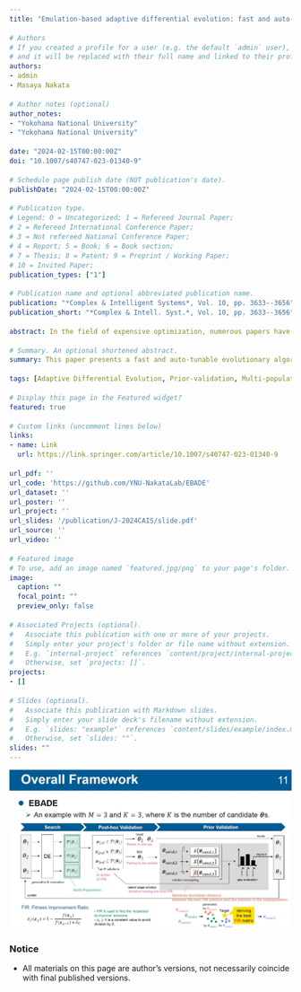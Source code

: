 ```yaml
---
title: "Emulation-based adaptive differential evolution: fast and auto-tunable approach for moderately expensive optimization problems"

# Authors
# If you created a profile for a user (e.g. the default `admin` user), write the username (folder name) here 
# and it will be replaced with their full name and linked to their profile.
authors:
- admin
- Masaya Nakata

# Author notes (optional)
author_notes:
- "Yokohama National University"
- "Yokohama National University"

date: "2024-02-15T00:00:00Z"
doi: "10.1007/s40747-023-01340-9"

# Schedule page publish date (NOT publication's date).
publishDate: "2024-02-15T00:00:00Z"

# Publication type.
# Legend: 0 = Uncategorized; 1 = Refereed Journal Paper;
# 2 = Refereed International Conference Paper;
# 3 = Not refereed National Conference Paper;
# 4 = Report; 5 = Book; 6 = Book section;
# 7 = Thesis; 8 = Patent; 9 = Preprint / Working Paper;
# 10 = Invited Paper;
publication_types: ["1"]

# Publication name and optional abbreviated publication name.
publication: "*Complex & Intelligent Systems*, Vol. 10, pp. 3633--3656"
publication_short: "*Complex & Intell. Syst.*, Vol. 10, pp. 3633--3656"

abstract: In the field of expensive optimization, numerous papers have proposed surrogate-assisted evolutionary algorithms (SAEAs) for a few thousand or even hundreds of function evaluations. However, in reality, low-cost simulations suffice for a lot of real-world problems, in which the number of function evaluations is moderately restricted, e.g., to several thousands. In such moderately restricted scenario, SAEAs become unnecessarily time-consuming and tend to struggle with premature convergence. In addition, tuning the SAEA parameters becomes impractical under the restricted budgets of function evaluations—in some cases, inadequate configuration may degrade performance instead. In this context, this paper presents a fast and auto-tunable evolutionary algorithm for solving moderately restricted expensive optimization problems. The presented algorithm is a variant of adaptive differential evolution (DE) algorithms, and is called emulation-based adaptive DE or EBADE. The primary aim of EBADE is to emulate the principle of sample-efficient optimization, such as that in SAEAs, by adaptively tuning the DE parameter configurations. Specifically, similar to Expected Improvement-based sampling, EBADE identifies parameter configurations that may produce expected-to-improve solutions, without using function evaluations. Further, EBADE incepts a multi-population mechanism and assigns a parameter configuration to each subpopulation to estimate the effectiveness of parameter configurations with multiple samples carefully. This subpopulation-based adaptation can help improve the selection accuracy of promising parameter configurations, even when using an expected-to-improve indicator with high uncertainty, by validating with respect to multiple samples. The experimental results demonstrate that EBADE outperforms modern adaptive DEs and is highly competitive compared to SAEAs with a much shorter runtime.

# Summary. An optional shortened abstract.
summary: This paper presents a fast and auto-tunable evolutionary algorithm for solving moderately restricted expensive optimization problems. The presented algorithm is a variant of adaptive differential evolution (DE) algorithms, and is called emulation-based adaptive DE or EBADE.

tags: [Adaptive Differential Evolution, Prior-validation, Multi-population, Moderately Computationally Expensive Optimization]

# Display this page in the Featured widget?
featured: true

# Custom links (uncomment lines below)
links:
- name: Link
  url: https://link.springer.com/article/10.1007/s40747-023-01340-9

url_pdf: ''
url_code: 'https://github.com/YNU-NakataLab/EBADE'
url_dataset: ''
url_poster: ''
url_project: ''
url_slides: '/publication/J-2024CAIS/slide.pdf'
url_source: ''
url_video: ''

# Featured image
# To use, add an image named `featured.jpg/png` to your page's folder. 
image:
  caption: ""
  focal_point: ""
  preview_only: false

# Associated Projects (optional).
#   Associate this publication with one or more of your projects.
#   Simply enter your project's folder or file name without extension.
#   E.g. `internal-project` references `content/project/internal-project/index.md`.
#   Otherwise, set `projects: []`.
projects:
- []

# Slides (optional).
#   Associate this publication with Markdown slides.
#   Simply enter your slide deck's filename without extension.
#   E.g. `slides: "example"` references `content/slides/example/index.md`.
#   Otherwise, set `slides: ""`.
slides: ""
---
```


![photo1](1.jpg)

### Notice

- All materials on this page are author’s versions, not necessarily coincide with final published versions.

